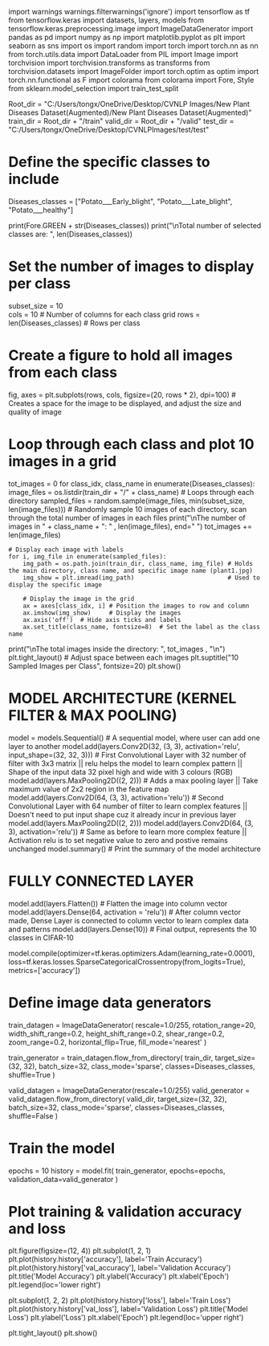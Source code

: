 import warnings
warnings.filterwarnings('ignore') 
import tensorflow as tf
from tensorflow.keras import datasets, layers, models
from tensorflow.keras.preprocessing.image import ImageDataGenerator
import pandas as pd
import numpy as np
import matplotlib.pyplot as plt
import seaborn as sns
import os
import random
import torch
import torch.nn as nn
from torch.utils.data import DataLoader
from PIL import Image
import torchvision
import torchvision.transforms as transforms
from torchvision.datasets import ImageFolder
import torch.optim as optim
import torch.nn.functional as F
import colorama
from colorama import Fore, Style
from sklearn.model_selection import train_test_split

Root_dir = "C:/Users/tongx/OneDrive/Desktop/CVNLP Images/New Plant Diseases Dataset(Augmented)/New Plant Diseases Dataset(Augmented)"
train_dir = Root_dir + "/train"
valid_dir = Root_dir + "/valid"
test_dir = "C:/Users/tongx/OneDrive/Desktop/CVNLPImages/test/test"

# Define the specific classes to include
Diseases_classes = ["Potato___Early_blight", "Potato___Late_blight", "Potato___healthy"]

print(Fore.GREEN + str(Diseases_classes))
print("\nTotal number of selected classes are: ", len(Diseases_classes))

# Set the number of images to display per class
subset_size = 10  
cols = 10  # Number of columns for each class grid
rows = len(Diseases_classes)  # Rows per class

# Create a figure to hold all images from each class
fig, axes = plt.subplots(rows, cols, figsize=(20, rows * 2), dpi=100) # Creates a space for the image to be displayed, and adjust the size and quality of image

# Loop through each class and plot 10 images in a grid
tot_images = 0
for class_idx, class_name in enumerate(Diseases_classes):
    image_files = os.listdir(train_dir + "/" + class_name) # Loops through each directory 
    sampled_files = random.sample(image_files, min(subset_size, len(image_files)))  # Randomly sample 10 images of each directory, scan through the total number of images in each files
    print("\nThe number of images in " + class_name + ": " , len(image_files), end=" ")
    tot_images += len(image_files)

    # Display each image with labels
    for i, img_file in enumerate(sampled_files):
        img_path = os.path.join(train_dir, class_name, img_file) # Holds the main directory, class name, and specific image name (plant1.jpg)
        img_show = plt.imread(img_path)                          # Used to display the specific image
        
        # Display the image in the grid
        ax = axes[class_idx, i] # Position the images to row and column
        ax.imshow(img_show)     # Display the images
        ax.axis('off')  # Hide axis ticks and labels
        ax.set_title(class_name, fontsize=8)  # Set the label as the class name

print("\nThe total images inside the directory: ", tot_images , "\n")
plt.tight_layout()      # Adjust space between each images
plt.suptitle("10 Sampled Images per Class", fontsize=20)
plt.show()

# MODEL ARCHITECTURE (KERNEL FILTER & MAX POOLING)
model = models.Sequential() # A sequential model, where user can add one layer to another
model.add(layers.Conv2D(32, (3, 3), activation='relu', input_shape=(32, 32, 3))) # First Convolutional Layer with 32 number of filter with 3x3 matrix || relu helps the model to learn complex pattern || Shape of the input data 32 pixel high and wide with 3 colours (RGB)
model.add(layers.MaxPooling2D((2, 2))) # Adds a max pooling layer || Take maximum value of 2x2 region in the feature map
model.add(layers.Conv2D(64, (3, 3), activation='relu')) # Second Convolutional Layer with 64 number of filter to learn complex features || Doesn't need to put input shape cuz it already incur in previous layer
model.add(layers.MaxPooling2D((2, 2)))
model.add(layers.Conv2D(64, (3, 3), activation='relu')) # Same as before to learn more complex feature || Activation relu is to set negative value to zero and postive remains unchanged
model.summary() # Print the summary of the model architecture

# FULLY CONNECTED LAYER
model.add(layers.Flatten()) # Flatten the image into column vector
model.add(layers.Dense(64, activation = 'relu')) # After column vector made, Dense Layer is connected to column vector to learn complex data and patterns
model.add(layers.Dense(10)) # Final output, represents the 10 classes in CIFAR-10

model.compile(optimizer=tf.keras.optimizers.Adam(learning_rate=0.0001),
              loss=tf.keras.losses.SparseCategoricalCrossentropy(from_logits=True),
              metrics=['accuracy'])

# Define image data generators
train_datagen = ImageDataGenerator(
    rescale=1.0/255,
    rotation_range=20,
    width_shift_range=0.2,
    height_shift_range=0.2,
    shear_range=0.2,
    zoom_range=0.2,
    horizontal_flip=True,
    fill_mode='nearest'
)

train_generator = train_datagen.flow_from_directory(
    train_dir,
    target_size=(32, 32),
    batch_size=32,
    class_mode='sparse',
    classes=Diseases_classes,
    shuffle=True
)

valid_datagen = ImageDataGenerator(rescale=1.0/255)
valid_generator = valid_datagen.flow_from_directory(
    valid_dir,
    target_size=(32, 32),
    batch_size=32,
    class_mode='sparse',
    classes=Diseases_classes,
    shuffle=False
)

# Train the model
epochs = 10
history = model.fit(
    train_generator,
    epochs=epochs,
    validation_data=valid_generator
)

# Plot training & validation accuracy and loss
plt.figure(figsize=(12, 4))
plt.subplot(1, 2, 1)
plt.plot(history.history['accuracy'], label='Train Accuracy')
plt.plot(history.history['val_accuracy'], label='Validation Accuracy')
plt.title('Model Accuracy')
plt.ylabel('Accuracy')
plt.xlabel('Epoch')
plt.legend(loc='lower right')

plt.subplot(1, 2, 2)
plt.plot(history.history['loss'], label='Train Loss')
plt.plot(history.history['val_loss'], label='Validation Loss')
plt.title('Model Loss')
plt.ylabel('Loss')
plt.xlabel('Epoch')
plt.legend(loc='upper right')

plt.tight_layout()
plt.show()



